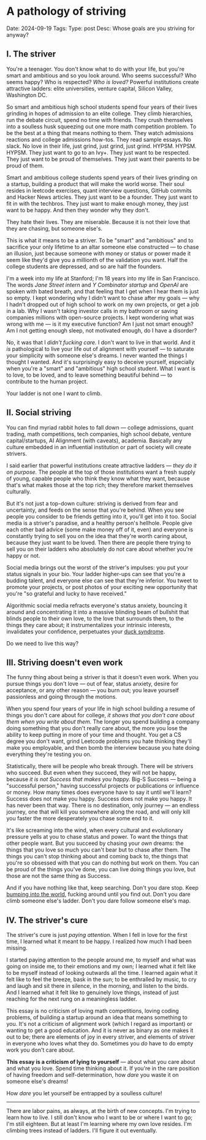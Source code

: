 # A pathology of striving
Date: 2024-09-19
Tags:
Type: post
Desc: Whose goals are you striving for anyway?

## I. The striver
You're a teenager. You don't know what to do with your life, but you're smart and ambitious and so you look around. Who seems successful? Who seems happy? Who is respected? *Who is loved?* Powerful institutions create attractive ladders: elite universities, venture capital, Silicon Valley, Washington DC. 

So smart and ambitious high school students spend four years of their lives grinding in hopes of admission to an elite college. They climb hierarchies, run the debate circuit, spend no time with friends. They crush themselves into a soulless husk squeezing out one more math competition problem. To be the best at a thing that means nothing to them. They watch admissions reactions and college admissions how-tos. They read sample essays. No slack. No love in their life, just grind, just grind, just grind. HYPSM. HYPSM. HYPSM. They just want to go to an Ivy+. They just want to be respected. They just want to be proud of themselves. They just want their parents to be proud of them.

Smart and ambitious college students spend years of their lives grinding on a startup, building a product that will make the world worse. Their soul resides in leetcode exercises, quant interview questions, GitHub commits and Hacker News articles. They just want to be a founder. They just want to fit in with the techbros. They just want to make enough money, they just want to be happy. And then they wonder why they don't.

They hate their lives. They are miserable. Because it is not their love that they are chasing, but someone else's.

This is what it means to be a striver. To be "smart" and "ambitious" and to sacrifice your only lifetime to an altar someone else constructed — to chase an illusion, just because someone with money or status or power made it seem like they'd give you a millionth of the validation you want. Half the college students are depressed, and so are half the founders. 

I'm a week into my life at Stanford; I'm 18 years into my life in San Francisco. The words *Jane Street intern* and *Y Combinator startup* and *OpenAI* are spoken with bated breath, and that feeling that I get when I hear them is just so empty. I kept wondering why I didn't want to chase after my goals — why I hadn't dropped out of high school to work on my own projects, or get a job in a lab. Why I wasn't taking investor calls in my bathroom or saving companies millions with open-source projects. I kept wondering what was wrong with me — is it my executive function? Am I just not smart enough? Am I not getting enough sleep, not motivated enough, do I have a disorder?  

No, it was that I *didn't fucking care.* I don't want to live in that world. And it *is* pathological to live your life out of alignment with yourself — to saturate your simplicity with someone else's dreams. I never wanted the things I thought I wanted. And it's surprisingly easy to deceive yourself, especially when you're a "smart" and "ambitious" high school student. What I want is to love, to be loved, and to leave something beautiful behind — to contribute to the human project.

Your ladder is not one I want to climb. 


## II. Social striving

You can find myriad rabbit holes to fall down — college admissions, quant trading, math competitions, tech companies, high school debate, venture capital/startups, AI Alignment (with caveats), academia. Basically any culture embedded in an influential institution or part of society will create strivers.

I said earlier that powerful institutions create attractive ladders — *they do it on purpose.* The people at the top of those institutions want a fresh supply of young, capable people who think they know what they want, because that's what makes those at the top rich; they therefore market themselves culturally. 

But it's not just a top-down culture: striving is derived from fear and uncertainty, and feeds on the sense that you're behind. When you see people you consider to be friends getting into it, you'll get into it too. Social media is a striver's paradise, and a healthy person's hellhole. People give each other bad advice (some make money off of it, even) and everyone is constantly trying to sell you on the idea that they're worth caring about, because they just want to be loved. Then there are people there trying to sell you on their ladders who absolutely do not care about whether you're happy or not.

Social media brings out the worst of the striver's impulses: you put your status signals in your bio. Your ladder higher-ups can see that you're a budding talent, and everyone else can see that they're inferior. You tweet to promote your projects, or post photos of your exciting new opportunity that you're "so grateful and lucky to have received."

Algorithmic social media refracts everyone's status anxiety, bouncing it around and concentrating it into a massive blinding beam of bullshit that blinds people to their own love, to the love that surrounds them, to the things they care about; it instrumentalizes your intrinsic interests, invalidates your confidence, perpetuates your [duck syndrome](https://www.betterhelp.com/advice/stress/what-is-duck-syndrome-are-you-suffering-from-it/).

Do we need to live this way?

## III. Striving doesn't even work

The funny thing about being a striver is that it doesn't even work. When you pursue things you don't love — out of fear, status anxiety, desire for acceptance, or any other reason — you burn out; you leave yourself passionless and going through the motions.

When you spend four years of your life in high school building a resume of things you don't care about for college, *it shows that you don't care about them when you write about them.* The longer you spend building a company doing something that you don't really care about, the more you lose the ability to keep putting in more of your time and thought. You get a CS degree you don't want, grind Leetcode problems you hate thinking they'll make you employable, and then bomb the interview because you hate doing everything they're testing you on.

Statistically, there will be people who break through. There will be strivers who succeed. But even when they succeed, they will not be happy, because *it is not Success that makes you happy.* Big-S Success — being a "successful person," having successful projects or publications or influence or money. How many times does everyone have to say it until we'll learn? Success does not make you happy. Success does not make you happy. It has never been that way. There is no destination, only journey — an endless journey, one that will kill you somewhere along the road, and will only kill you faster the more desperately you chase some end to it. 

It's like screaming into the wind, when every cultural and evolutionary pressure yells at you to chase status and power. To want the things that other people want. But you succeed by chasing your *own* dreams: the things that you love so much you can't bear but to chase after them. The things you can't stop thinking about and coming back to, the things that you're so obsessed with that you can do nothing but work on them. You can be proud of the things you've done, you can live doing things you love, but those are not the same thing as Success. 

And if you have nothing like that, keep searching. Don't you dare stop. Keep [bumping into the world](https://mindingourway.com/dive-in-2/), fucking around until you find out. Don't you dare climb someone else's ladder. Don't you dare follow someone else's map. 

## IV. The striver's cure

The striver's cure is just *paying attention*. When I fell in love for the first time, I learned what it meant to be happy. I realized how much I had been missing. 

I started paying attention to the people around me, to myself and what was going on inside me, to their emotions and my own; I learned what it felt like to be myself instead of looking outwards all the time. I learned again what it felt like to feel the breeze, bask in the sun; to be enthralled by music, to cry and laugh and sit there in silence, in the morning, and listen to the birds. And I learned what it felt like to genuinely love things, instead of just reaching for the next rung on a meaningless ladder.

This essay is no criticism of loving math competitions, loving coding problems, of building a startup around an idea that means something to you. It's not a criticism of alignment work (which I regard as important) or wanting to get a good education. And it is never as binary as one makes it out to be; there are elements of joy in every striver, and elements of striver in everyone who loves what they do. Sometimes you *do* have to do empty work you don't care about.

**This essay is a criticism of lying to yourself** — about what you care about and what you love. Spend time thinking about it. If you're in the rare position of having freedom and self-determination, how *dare* you waste it on someone else's dreams! 

How *dare* you let yourself be entrapped by a soulless culture!

--- 

There are labor pains, as always, at the birth of new concepts. I'm trying to learn how to live. I still don't know who I want to be or where I want to go; I'm still eighteen. But at least I'm learning where my own love resides. I'm climbing trees instead of ladders. I'll figure it out eventually.